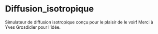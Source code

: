 # Diffusion_isotropique

Simulateur de diffusion isotropique conçu pour le plaisir de le voir! Merci à Yves Grosdidier pour l'idée.

